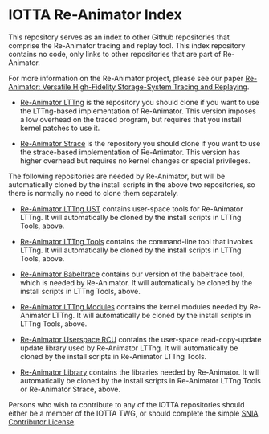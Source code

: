 # IOTTA Re-Animator Index

This repository serves as an index to other Github repositories that
comprise the Re-Animator tracing and replay tool. This index
repository contains no code, only links to other repositories that are
part of Re-Animator.

For more information on the Re-Animator project, please see our paper
[Re-Animator: Versatile High-Fidelity Storage-System Tracing and Replaying](https://doi.org/10.1145/3383669.3398276).

* [Re-Animator LTTng](http://github.com/SNIA/reanimator-lttng) is
  the repository you should clone if you want to use the LTTng-based
  implementation of Re-Animator. This version imposes a low overhead
  on the traced program, but requires that you install kernel patches
  to use it.

* [Re-Animator Strace](http://github.com/SNIA/reanimator-strace) is the
  repository you should clone if you want to use the strace-based
  implementation of Re-Animator. This version has higher overhead but
  requires no kernel changes or special privileges.

The following repositories are needed by Re-Animator, but will be
automatically cloned by the install scripts in the above two
repositories, so there is normally no need to clone them separately.

* [Re-Animator LTTng UST](http://github.com/SNIA/reanimator-lttng-ust)
  contains user-space tools for Re-Animator LTTng. It will
  automatically be cloned by the install scripts in LTTng Tools,
  above.

* [Re-Animator LTTng Tools](http://github.com/SNIA/reanimator-lttng-tools)
  contains the command-line tool that invokes LTTng. It will
  automatically be cloned by the install scripts in LTTng Tools,
  above.

* [Re-Animator Babeltrace](http://github.com/SNIA/reanimator-babeltrace)
  contains our version of the babeltrace tool, which is needed by
  Re-Animator. It will automatically be cloned by the install scripts
  in LTTng Tools, above.

* [Re-Animator LTTng Modules](http://github.com/SNIA/reanimator-lttng-modules)
  contains the kernel modules needed by Re-Animator LTTng. It will
  automatically be cloned by the install scripts in LTTng Tools,
  above.
* [Re-Animator Userspace RCU](http://github.com/SNIA/reanimator-userspace-rcu )
  contains the user-space read-copy-update update library used by
  Re-Animator LTTng. It will automatically be cloned by the install
  scripts in Re-Animator LTTng Tools.

* [Re-Animator Library](http://github.com/SNIA/reanimator-library)
  contains the libraries needed by Re-Animator. It will automatically
  be cloned by the install scripts in Re-Animator LTTng Tools or
  Re-Animator Strace, above.

Persons who wish to contribute to any of the IOTTA repositories should
either be a member of the IOTTA TWG, or should complete the simple
[SNIA Contributor License](https://www.snia.org/CLA).
